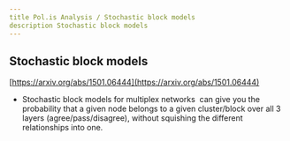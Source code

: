 ```yaml
---
title Pol.is Analysis / Stochastic block models
description Stochastic block models
---
```

## Stochastic block models

[https://arxiv.org/abs/1501.06444](https://arxiv.org/abs/1501.06444)

* Stochastic block models for multiplex networks  can give you the probability that a given node belongs to a given cluster/block over all 3 layers (agree/pass/disagree), without squishing the different relationships into one.